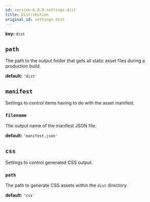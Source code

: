 ```yaml
---
id: version-6.0.0-settings-dist
title: Distribution
original_id: settings-dist
---
```


**key:** `dist`

## `path`
The path to the output folder that gets all static asset files during a production build.

**default:**
`'dist'`

## `manifest`
Settings to control items having to do with the asset manifest.

### `filename`
The output name of the manifest JSON file.

**default:**
`'manifest.json'`

## `css`
Settings to control generated CSS output.

### `path`
The path to generate CSS assets within the `dist` directory.

**default:**
`'css'`
